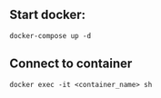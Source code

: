 ## Start docker:
```
docker-compose up -d
```
## Connect to container
```
docker exec -it <container_name> sh
```
